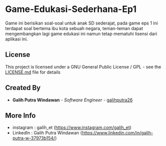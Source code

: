 # Game-Edukasi-Sederhana-Ep1
Game ini berisikan soal-soal untuk anak SD sederajat, pada game eps 1 ini terdapat soal bertema ibu kota sebuah negara, teman-teman dapat mengembangkan lagi game edukasi ini namun tetap mematuhi lisensi dari aplikasi ini.

## License
This project is licensed under a GNU General Public License / GPL - see the [LICENSE.md](LICENSE.md) file for details

## Created By
* **Galih Putra Windawan** - *Software Engineer* - [galihputra26](https://github.com/galihputra26)

## More Info
* instagram       : galih_et (https://www.instagram.com/galih_et)
* LinkedIn        : Galih Putra Windawan (https://www.linkedin.com/in/galih-putra-w-37973b154/)
